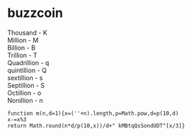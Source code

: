 # buzzcoin

Thousand - K<br>
Million - M<br>
Billion - B<br>
Trillion - T<br>
Quadrillion - q<br>
quintillion - Q<br>
sextillion - s<br>
Septillion - S<br>
Octillion - o<br>
Nonillion - n<br>

```
function m(n,d=1){x=(''+n).length,p=Math.pow,d=p(10,d)
x-=x%3
return Math.round(n*d/p(10,x))/d+" kMBtqQsSondUDT"[x/3]}
```
